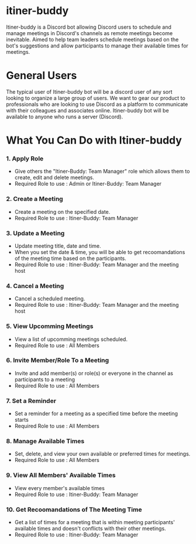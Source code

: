 # itiner-buddy
Itiner-buddy is a Discord bot allowing Discord users to schedule and manage meetings in Discord's channels as remote meetings become inevitable. Aimed to help team leaders schedule meetings based on the bot's suggestions and allow participants to manage their available times for meetings.

# General Users
The typical user of Itiner-buddy bot will be a discord user of any sort looking to organize a large group of users. We want to gear our product to professionals who are looking to use Discord as a platform to communicate with their colleagues and associates online. Itiner-buddy bot will be available to anyone who runs a server (Discord).

# What You Can Do with Itiner-buddy
<h3>1. Apply Role</h3>

- Give others the "Itiner-Buddy: Team Manager" role which allows them to create, edit and delete meetings.
- Required Role to use : Admin or Itiner-Buddy: Team Manager

<h3>2. Create a Meeting</h3>

- Create a meeting on the specified date.
- Required Role to use : Itiner-Buddy: Team Manager

<h3>3. Update a Meeting</h3>

- Update meeting title, date and time.
- When you set the date & time, you will be able to get recoomandations of the meeting time based on the participants.
- Required Role to use : Itiner-Buddy: Team Manager and the meeting host

<h3>4. Cancel a Meeting</h3>

- Cancel a scheduled meeting.
- Required Role to use : Itiner-Buddy: Team Manager and the meeting host

<h3>5. View Upcomming Meetings</h3>

- View a list of upcomming meetings scheduled.
- Required Role to use : All Members

<h3>6. Invite Member/Role To a Meeting</h3>

- Invite and add member(s) or role(s) or everyone in the channel as participants to a meeting
- Required Role to use : All Members

<h3>7. Set a Reminder</h3>

- Set a reminder for a meeting as a specified time before the meeting starts
- Required Role to use : All Members

<h3>8. Manage Available Times</h3>

- Set, delete, and view your own available or preferred times for meetings.
- Required Role to use : All Members

<h3>9. View All Members' Available Times</h3>

- View every member's available times
- Required Role to use : Itiner-Buddy: Team Manager

<h3>10. Get Recoomandations of The Meeting Time</h3>

- Get a list of times for a meeting that is within meeting participants' available times and doesn't conflicts with their other meetings.
- Required Role to use : Itiner-Buddy: Team Manager
